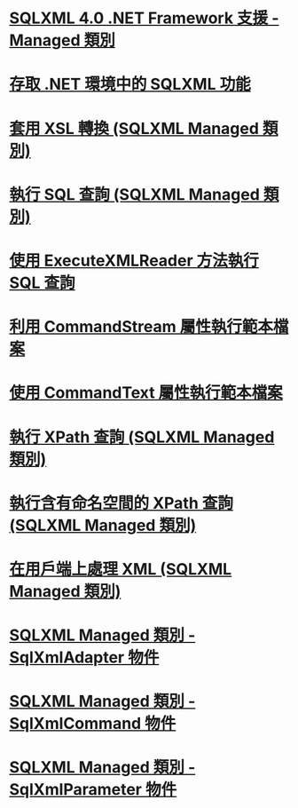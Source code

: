 # [SQLXML 4.0 .NET Framework 支援 - Managed 類別](sqlxml-4-0-net-framework-support-managed-classes.md)

# [存取 .NET 環境中的 SQLXML 功能](accessing-sqlxml-functionality-in-the-net-environment.md)
# [套用 XSL 轉換 (SQLXML Managed 類別)](applying-an-xsl-transformation-sqlxml-managed-classes.md)
# [執行 SQL 查詢 (SQLXML Managed 類別)](executing-sql-queries-sqlxml-managed-classes.md)
# [使用 ExecuteXMLReader 方法執行 SQL 查詢](executing-sql-queries-by-using-the-executexmlreader-method.md)
# [利用 CommandStream 屬性執行範本檔案](executing-template-files-by-using-the-commandstream-property.md)
# [使用 CommandText 屬性執行範本檔案](executing-template-files-by-using-the-commandtext-property.md)
# [執行 XPath 查詢 (SQLXML Managed 類別)](executing-xpath-queries-sqlxml-managed-classes.md)
# [執行含有命名空間的 XPath 查詢 (SQLXML Managed 類別)](executing-xpath-queries-with-namespaces-sqlxml-managed-classes.md)
# [在用戶端上處理 XML (SQLXML Managed 類別)](processing-xml-on-the-client-side-sqlxml-managed-classes.md)
# [SQLXML Managed 類別 - SqlXmlAdapter 物件](sqlxml-managed-classes-sqlxmladapter-object.md)
# [SQLXML Managed 類別 - SqlXmlCommand 物件](sqlxml-managed-classes-sqlxmlcommand-object.md)
# [SQLXML Managed 類別 - SqlXmlParameter 物件](sqlxml-managed-classes-sqlxmlparameter-object.md)
